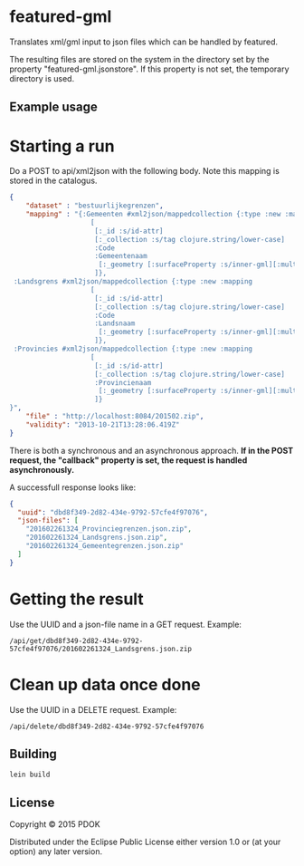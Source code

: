 # featured-gml

Translates xml/gml input to json files which can be handled by featured. 

The resulting files are stored on the system in the directory set by the property "featured-gml.jsonstore". If this property is not set, the temporary directory is used.

## Example usage

# Starting a run
Do a POST to api/xml2json with the following body. Note this mapping is stored in the catalogus. 
```json
{
    "dataset" : "bestuurlijkegrenzen",
    "mapping" : "{:Gemeenten #xml2json/mappedcollection {:type :new :mapping
                    [
                     [:_id :s/id-attr]
                     [:_collection :s/tag clojure.string/lower-case]
                     :Code
                     :Gemeentenaam
                      [:_geometry [:surfaceProperty :s/inner-gml][:multiSurfaceProperty :s/inner-gml]]
                     ]},
 :Landsgrens #xml2json/mappedcollection {:type :new :mapping
                    [
                     [:_id :s/id-attr]
                     [:_collection :s/tag clojure.string/lower-case]
                     :Code
                     :Landsnaam
                      [:_geometry [:surfaceProperty :s/inner-gml][:multiSurfaceProperty :s/inner-gml]]
                     ]},
 :Provincies #xml2json/mappedcollection {:type :new :mapping
                    [
                     [:_id :s/id-attr]
                     [:_collection :s/tag clojure.string/lower-case]
                     :Provincienaam
                      [:_geometry [:surfaceProperty :s/inner-gml][:multiSurfaceProperty :s/inner-gml]]
                     ]}
}",
    "file" : "http://localhost:8084/201502.zip",
    "validity": "2013-10-21T13:28:06.419Z"
}
```

There is both a synchronous and an asynchronous approach. **If in the POST request, the "callback" property is set, the request is handled asynchronously.** 

A successfull response looks like:
```json
{
  "uuid": "dbd8f349-2d82-434e-9792-57cfe4f97076",
  "json-files": [
    "201602261324_Provinciegrenzen.json.zip",
    "201602261324_Landsgrens.json.zip",
    "201602261324_Gemeentegrenzen.json.zip"
  ]
}
```

# Getting the result
Use the UUID and a json-file name in a GET request. Example:
```
/api/get/dbd8f349-2d82-434e-9792-57cfe4f97076/201602261324_Landsgrens.json.zip
```
# Clean up data once done
Use the UUID in a DELETE request. Example: 
```
/api/delete/dbd8f349-2d82-434e-9792-57cfe4f97076
```

## Building
```lein build```

## License

Copyright © 2015 PDOK

Distributed under the Eclipse Public License either version 1.0 or (at
your option) any later version.
